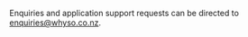 Enquiries and application support requests can be directed to [enquiries@whyso.co.nz](mailto:enquiries@whyso.co.nz).

